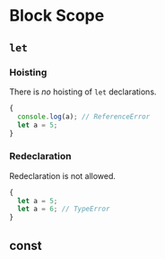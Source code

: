 # Block Scope

## `let`

### Hoisting

There is *no* hoisting of `let` declarations.

```js
{
  console.log(a); // ReferenceError
  let a = 5;
}
```

### Redeclaration

Redeclaration is not allowed.

```js
{
  let a = 5;
  let a = 6; // TypeError
}
```

## const
